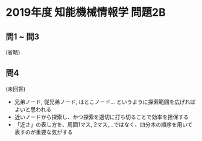 # 2019年度 知能機械情報学 問題2B

## 問1 ~ 問3

(省略)

## 問4

(未回答)

- 兄弟ノード, 従兄弟ノード, はとこノード... というように探索範囲を広げればよいと思われる
- 近いノードから探索し、かつ探索を適切に打ち切ることで効率を担保する
- 「近さ」の表し方を、周囲1マス, 2マス,...ではなく、四分木の順序を用いて表すのが重要な気がする
